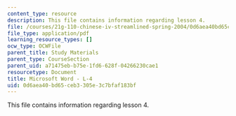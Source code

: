 ```yaml
---
content_type: resource
description: This file contains information regarding lesson 4.
file: /courses/21g-110-chinese-iv-streamlined-spring-2004/0d6aea40bd65ceb3305e3c7bfaf183bf_MIT21G_110S04_L4.pdf
file_type: application/pdf
learning_resource_types: []
ocw_type: OCWFile
parent_title: Study Materials
parent_type: CourseSection
parent_uid: a71475eb-b75e-1fd6-628f-04266230cae1
resourcetype: Document
title: Microsoft Word - L-4
uid: 0d6aea40-bd65-ceb3-305e-3c7bfaf183bf
---
```

This file contains information regarding lesson 4.

